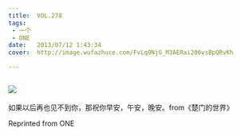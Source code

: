 ```yaml
---
title:	VOL.278
tags:
 - 一个
 - ONE
date:	2013/07/12 1:43:34
cover:	http://image.wufazhuce.com/FvLq0NjG_M3AERai206vsBpQRvKh

---
```

![](http://image.wufazhuce.com/FvLq0NjG_M3AERai206vsBpQRvKh)
---

如果以后再也见不到你，那祝你早安，午安，晚安。from《楚门的世界》
 
Reprinted from ONE
